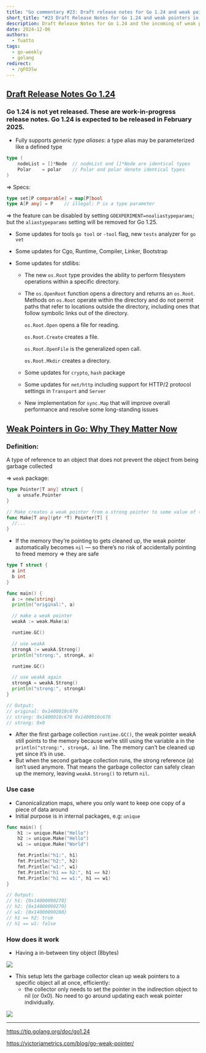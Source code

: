 ```yaml
---
title: "Go commentary #23: Draft release notes for Go 1.24 and weak pointers in Go"
short_title: "#23 Draft Release Notes for Go 1.24 and weak pointers in Go"
description: Draft Release Notes for Go 1.24 and the incoming of weak pointers in Go
date: 2024-12-06
authors:
  - fuatto
tags:
  - go-weekly
  - golang
redirect:
  - /gFO3lw
---
```


## [Draft Release Notes Go 1.24](https://tip.golang.org/doc/go1.24)

### Go 1.24 is not yet released. These are work-in-progress release notes. Go 1.24 is expected to be released in February 2025.

- Fully supports _generic type aliases_: a type alias may be parameterized like a defined type

```go
type (
	nodeList = []*Node  // nodeList and []*Node are identical types
	Polar    = polar    // Polar and polar denote identical types
)
```

=> Specs:

```go
type set[P comparable] = map[P]bool
type A[P any] = P    // illegal: P is a type parameter
```

=> the feature can be disabled by setting `GOEXPERIMENT=noaliastypeparams`; but the `aliastypeparams` setting will be removed for Go 1.25.

- Some updates for tools `go tool` or `-tool` flag, new `tests` analyzer for `go vet`

- Some updates for Cgo, Runtime, Compiler, Linker, Bootstrap

- Some updates for stdlibs:

  - The new `os.Root` type provides the ability to perform filesystem operations within a specific directory.

  - The `os.OpenRoot` function opens a directory and returns an `os.Root`. Methods on `os.Root` operate within the directory and do not permit paths that refer to locations outside the directory, including ones that follow symbolic links out of the directory.

    `os.Root.Open` opens a file for reading.

    `os.Root.Create` creates a file.

    `os.Root.OpenFile` is the generalized open call.

    `os.Root.Mkdir` creates a directory.

  - Some updates for `crypto`, `hash` package

  - Some updates for `net/http` including support for HTTP/2 protocol settings in `Transport` and `Server`

  - New implementation for `sync.Map` that will improve overall performance and resolve some long-standing issues

## [Weak Pointers in Go: Why They Matter Now](https://victoriametrics.com/blog/go-weak-pointer/)

### Definition:

A type of reference to an object that does not prevent the object from being garbage collected

=> `weak` package:

```go
type Pointer[T any] struct {
	u unsafe.Pointer
}

// Make creates a weak pointer from a strong pointer to some value of type T.
func Make[T any](ptr *T) Pointer[T] {
  //...
}
```

- If the memory they’re pointing to gets cleaned up, the weak pointer automatically becomes `nil` — so there’s no risk of accidentally pointing to freed memory => they are safe

```go
type T struct {
  a int
  b int
}

func main() {
  a := new(string)
  println("original:", a)

  // make a weak pointer
  weakA := weak.Make(a)

  runtime.GC()

  // use weakA
  strongA := weakA.Strong()
  println("strong:", strongA, a)

  runtime.GC()

  // use weakA again
  strongA = weakA.Strong()
  println("strong:", strongA)
}

// Output:
// original: 0x1400010c670
// strong: 0x1400010c670 0x1400010c670
// strong: 0x0
```

- After the first garbage collection `runtime.GC()`, the weak pointer weakA still points to the memory because we’re still using the variable a in the `println("strong:", strongA, a)` line. The memory can’t be cleaned up yet since it’s in use.
- But when the second garbage collection runs, the strong reference (a) isn’t used anymore. That means the garbage collector can safely clean up the memory, leaving `weakA.Strong()` to return `nil`.

### Use case

- Canonicalization maps, where you only want to keep one copy of a piece of data around
- Initial purpose is in internal packages, e.g: `unique`

```go
func main() {
	h1 := unique.Make("Hello")
	h2 := unique.Make("Hello")
	w1 := unique.Make("World")

	fmt.Println("h1:", h1)
	fmt.Println("h2:", h2)
	fmt.Println("w1:", w1)
	fmt.Println("h1 == h2:", h1 == h2)
	fmt.Println("h1 == w1:", h1 == w1)
}

// Output:
// h1: {0x14000090270}
// h2: {0x14000090270}
// w1: {0x14000090280}
// h1 == h2: true
// h1 == w1: false
```

### How does it work

- Having a in-between tiny object (8bytes)

![](assets/weak-pointer-indirection-reference.webp)

- This setup lets the garbage collector clean up weak pointers to a specific object all at once, efficiently:
  - the collector only needs to set the pointer in the indirection object to nil (or 0x0). No need to go around updating each weak pointer individually.

![](assets/weak-pointer-gc-reclaim.webp)

---

https://tip.golang.org/doc/go1.24

https://victoriametrics.com/blog/go-weak-pointer/
